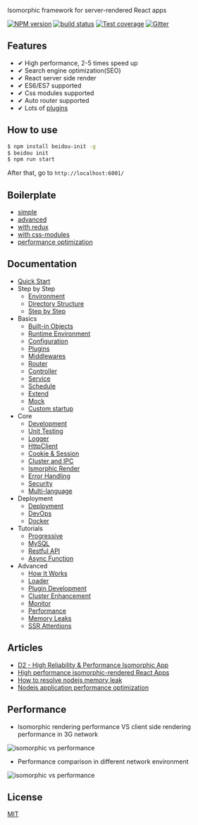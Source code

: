 Isomorphic framework for server-rendered React apps

[![NPM version][npm-image]][npm-url]
[![build status][travis-image]][travis-url]
[![Test coverage][codecov-image]][codecov-url]
[![Gitter][gitter-image]][gitter-url]

[npm-image]: https://img.shields.io/npm/v/beidou-core.svg?style=flat-square
[npm-url]: https://npmjs.org/package/beidou-core
[quality-image]: http://npm.packagequality.com/shield/beidou-core.svg?style=flat-square
[quality-url]: http://packagequality.com/#?package=beidou-core
[travis-image]: https://img.shields.io/travis/alibaba/beidou.svg?style=flat-square
[travis-url]: https://travis-ci.org/alibaba/beidou
[codecov-image]: https://img.shields.io/codecov/c/github/alibaba/beidou.svg?style=flat-square
[codecov-url]: https://codecov.io/gh/alibaba/beidou
[gitter-image]: https://img.shields.io/gitter/room/alibaba/beidou.svg?style=flat-square
[gitter-url]: https://gitter.im/alibaba/beidou

## Features

- ✔︎ High performance, 2-5 times speed up
- ✔︎ Search engine optimization(SEO)
- ✔︎ React server side render
- ✔︎ ES6/ES7 supported
- ✔︎ Css modules supported
- ✔︎ Auto router supported
- ✔︎ Lots of [plugins](./packages/beidou-docs/basic/plugins.md)

## How to use

```bash
$ npm install beidou-init -g
$ beidou init
$ npm run start
```

After that, go to `http://localhost:6001/`

## Boilerplate
* [simple](./examples/simple)
* [advanced](./examples/advanced)
* [with redux](./examples/redux)
* [with css-modules](./examples/css-modules)
* [performance optimization](./examples/performance)

## Documentation

* [Quick Start](./packages/beidou-docs/quick-start/quick-start.md)
* Step by Step
   * [Environment](./packages/beidou-docs/quick-start/prepare-environment.md)  
   * [Directory Structure](./packages/beidou-docs/quick-start/directory-struct.md)  
   * [Step by Step](./packages/beidou-docs/quick-start/step-by-step.md)
* Basics
   * [Built-in Objects](./packages/beidou-docs/basic/objects.md)
   * [Runtime Environment](./packages/beidou-docs/basic/env.md)
   * [Configuration](./packages/beidou-docs/basic/config.md)
   * [Plugins](./packages/beidou-docs/basic/plugins.md)
   * [Middlewares](./packages/beidou-docs/basic/middleware.md)
   * [Router](./packages/beidou-docs/basic/router.md)
   * [Controller](./packages/beidou-docs/basic/controller.md)
   * [Service](./packages/beidou-docs/basic/service.md)
   * [Schedule](./packages/beidou-docs/basic/schedule.md)
   * [Extend](./packages/beidou-docs/basic/extend.md)
   * [Mock](./packages/beidou-docs/basic/Mock.md)
   * [Custom startup](./packages/beidou-docs/basic/app-start.md)
* Core
   * [Development](./packages/beidou-docs/core/development.md)
   * [Unit Testing](./packages/beidou-docs/core/unittest.md)
   * [Logger](./packages/beidou-docs/core/logger.md)
   * [HttpClient](./packages/beidou-docs/core/http-client.md)
   * [Cookie & Session](./packages/beidou-docs/core/cookie-and-session.md)
   * [Cluster and IPC](./packages/beidou-docs/core/cluster-and-ipc.md)
   * [Ismorphic Render](./packages/beidou-docs/core/isomorphic-render.md)
   * [Error Handling](./packages/beidou-docs/core/error-handling.md)
   * [Security](./packages/beidou-docs/core/security.md)
   * [Multi-language](./packages/beidou-docs/core/i18n.md)
* Deployment
    * [Deployment](./packages/beidou-docs/deployment/deployment.md)
    * [DevOps](./packages/beidou-docs/deployment/devops.md)
    * [Docker](./packages/beidou-docs/deployment/docker.md)
* Tutorials
    * [Progressive](./packages/beidou-docs/tutorials/progressive.md)
    * [MySQL](./packages/beidou-docs/tutorials/mysql.md)
    * [Restful API](./packages/beidou-docs/tutorials/restful.md)
    * [Async Function](./packages/beidou-docs/tutorials/async-function.md)
* Advanced
    * [How It Works](./packages/beidou-docs/advanced/architecture.md)
    * [Loader](./packages/beidou-docs/advanced/loader.md)
    * [Plugin Development](./packages/beidou-docs/advanced/plugin.md)
    * [Cluster Enhancement](./packages/beidou-docs/advanced/cluster-enhancement.md)
    * [Monitor](./packages/beidou-docs/advanced/monitor.md)
    * [Performance](./packages/beidou-docs/advanced/performance.md)  
    * [Memory Leaks](./packages/beidou-docs/advanced/oom.md)
    * [SSR Attentions](./packages/beidou-docs/advanced/attentions.md)

## Articles

* [D2 - High Reliability & Performance Isomorphic App](./packages/beidou-docs/articles/D2_High_Reliability_and_Performance_Isomorphic_App.pdf)
* [High performance isomorphic-rendered React Apps](./packages/beidou-docs/articles/high-performance-isomorphic-app.md)
* [How to resolve nodejs memory leak](./packages/beidou-docs/articles/node-memory-leak.md)
* [Nodejs application performance optimization](./packages/beidou-docs/articles/node-performance-optimization.md)

## Performance

* Isomorphic rendering performance VS client side rendering performance in 3G network

![isomorphic vs performance](http://img.alicdn.com/tfs/TB1inBqhnnI8KJjy0FfXXcdoVXa-702-666.gif)

* Performance comparison in different network environment 

![isomorphic vs performance](http://img.alicdn.com/tfs/TB172JBhb_I8KJjy1XaXXbsxpXa-1762-818.png)

## License

[MIT](LICENSE)


